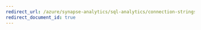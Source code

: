 ```yaml
---
redirect_url: /azure/synapse-analytics/sql-analytics/connection-strings
redirect_document_id: true
---
```

